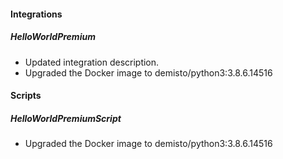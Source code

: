 
#### Integrations
##### HelloWorldPremium
- Updated integration description.
- Upgraded the Docker image to demisto/python3:3.8.6.14516

#### Scripts
##### HelloWorldPremiumScript
- Upgraded the Docker image to demisto/python3:3.8.6.14516

